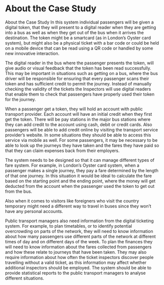 # About the Case Study 

About the Case Study 
In this system individual passengers will be given a digital token, that they will present to a digital reader when they are getting into a bus as well as when they get out of the bus when it arrives the destination. The token might be a smartcard (as in London’s Oyster card system), but might also be a physical ticket with a bar code or could be held on a mobile device that can be read using a QR code or handled by some new innovative interaction.

The digital reader in the bus where the passenger presents the token, will give audio or visual feedback that the token has been read successfully. This may be important in situations such as getting on a bus, where the bus driver will be responsible for ensuring that every passenger scans their token and has sufficient credit to permit the journey. Instead of manually checking the validity of the tickets the Inspectors will use digital readers that enable them to check that passengers have properly used their token for the journey.

When a passenger get a token, they will hold an account with public transport provider. Each account will have an initial credit when they first get the token. There will be pay stations in the major bus stations where they can add credit to the account using cash, debit or credit cards. Also passengers will be able to add credit online by visiting the transport service provider’s website. In some situations they should be able to access this service via mobile as well. For some passengers, it may be necessary to be able to look up the journeys they have taken and the fares they have paid so that they can claim expenses back from their employers. 

The system needs to be designed so that it can manage different types of fare system. For example, in London’s Oyster card system, when a passenger makes a single journey, they pay a fare determined by the length of that one journey. In this situation it would be ideal to calculate the fare based on the starting point and the ending point, where the money will get deducted from the account when the passenger used the token to get out from the bus.

Also when it comes to visitors like foreigners who visit the country temporary might need a different way to travel in buses since they won’t have any personal accounts. 

Public transport managers also need information from the digital ticketing system. For example, to plan timetables, or to identify potential overcrowding on parts of the network, they will need to know information about how many passengers use different parts of the network at different times of day and on different days of the week. To plan the finances they will need to know information about the fares collected from passengers and how these relate to journeys that have been taken. They may also require information about how often the ticket inspectors discover people travelling without a valid ticket, as this information may affect whether additional inspectors should be employed. The system should be able to provide statistical reports to the public transport managers to analyse different situations. 
